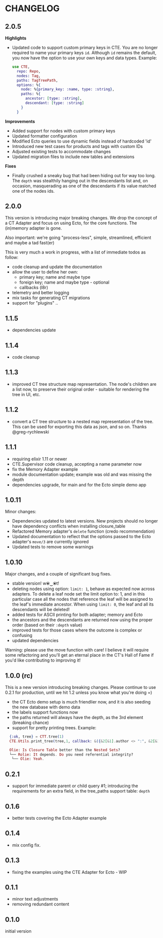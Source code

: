 # CHANGELOG

## 2.0.5

**Highlights**

- Updated code to support custom primary keys in CTE. You are no longer required to name your primary keys `id`. Although `id` remains the default, you now have the option to use your own keys and data types. Example:

    ```elixir
    use CTE,
      repo: Repo,
      nodes: Tag,
      paths: TagTreePath,
      options: %{
        node: %{primary_key: :name, type: :string},
        paths: %{
          ancestor: [type: :string],
          descendant: [type: :string]
        }
      }
    ```

**Improvements**

- Added support for nodes with custom primary keys
- Updated formatter configuration
- Modified Ecto queries to use dynamic fields instead of hardcoded 'id'
- Introduced new test cases for products and tags with custom IDs
- Adjusted existing tests to accommodate changes
- Updated migration files to include new tables and extensions

**Fixes**

- Finally crushed a sneaky bug that had been hiding out for way too long. The `depth` was stealthily hanging out in the descendants list and, on occasion, masquerading as one of the descendants if its value matched one of the nodes ids.

## 2.0.0

This version is introducing major breaking changes. We drop the concept of a CT Adapter and focus on using Ecto, for the core functions. The (in)memory adapter is gone.

Also important: we're going "process-less", simple, streamlined, efficient and maybe a tad fast(er)

This is very much a work in progress, with a list of immediate todos as follow:

- code cleanup and update the documentation
- allow the user to define her own:
  - primary key; name and maybe type
  - foreign key; name and maybe type - optional
  - callbacks (l8r)
- telemetry and better logging
- mix tasks for generating CT migrations
- support for "plugins" ..

## 1.1.5

- dependencies update

## 1.1.4

- code cleanup

## 1.1.3

- improved CT tree structure map representation. The node's children are a list now, to preserve their original order - suitable for rendering the tree in UI, etc.

## 1.1.2

- convert a CT tree structure to a nested map representation of the tree. This can be used for exporting this data as json, and so on. Thanks @greg-rychlewski

## 1.1.1

- requiring elixir 1.11 or newer
- CTE.Supervisor code cleanup, accepting a name parameter now
- fix the Memory Adapter example
- module documentation update; example was old and was missing the depth
- dependencies upgrade, for main and for the Ecto simple demo app

## 1.0.11

Minor changes:

- Dependencies updated to latest versions. New projects should no longer have dependency conflicts when installing closure_table
- Refactored Memory adapter's `delete` function (credo recommendation)
- Updated documentation to reflect that the options passed to the Ecto adapter's `move/3` are currently ignored
- Updated tests to remove some warnings

## 1.0.10

Major changes, and a couple of significant bug fixes.

- stable version! w⦿‿⦿t!
- deleting nodes using option: `limit: 1`, behave as expected now across adapters. To delete a leaf node set the limit option to: 1, and in this particular case all the nodes that reference the leaf will be assigned to the leaf's immediate ancestor. When using `limit: 0`, the leaf and all its descendants will be deleted!
- added tests for ASCII printing for both adapter; memory and Ecto
- the ancestors and the descendants are returned now using the proper order (based on their `:depth` value)
- improved tests for those cases where the outcome is complex or confusing
- updated dependencies

Warning: please use the move function with care! I believe it will require some refactoring and you'll get an eternal place in the CT's Hall of Fame if you'd like contributing to improving it!

## 1.0.0 (rc)

This is a new version introducing breaking changes. Please continue to use 0.2.1 for production, until we hit 1.2 unless you know what you're doing =)

- the CT Ecto demo setup is much friendlier now, and it is also seeding the new database with demo data
- the labels support functions now
- the paths returned will always have the depth, as the 3rd element (breaking chance)
- support for pretty printing trees. Example:

```elixir
  {:ok, tree} = CTT.tree(1)
  CTE.Utils.print_tree(tree,1, callback: &({&2[&1].author <> ":", &2[&1].comment}))

  Olie: Is Closure Table better than the Nested Sets?
  └── Rolie: It depends. Do you need referential integrity?
   └── Olie: Yeah.
```

## 0.2.1

- support for immediate parent or child query #1; introducing the requirements for an extra field, in the tree_paths support table: `depth`

## 0.1.6

- better tests covering the Ecto Adapter example

## 0.1.4

- mix config fix.

## 0.1.3

- fixing the examples using the CTE Adapter for Ecto - WIP

## 0.1.1

- minor text adjustments
- removing redundant content

## 0.1.0

initial version
